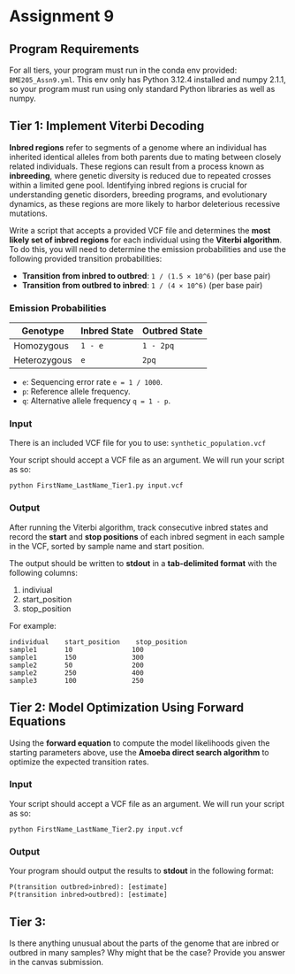 # Assignment 9

## Program Requirements
For all tiers, your program must run in the conda env provided: `BME205_Assn9.yml`. This env only has Python 3.12.4 installed and numpy 2.1.1, so your program must run using only standard Python libraries as well as numpy.

## Tier 1: Implement Viterbi Decoding

**Inbred regions** refer to segments of a genome where an individual has inherited identical alleles from both parents due to mating between closely related individuals. These regions can result from a process known as **inbreeding**, where genetic diversity is reduced due to repeated crosses within a limited gene pool. Identifying inbred regions is crucial for understanding genetic disorders, breeding programs, and evolutionary dynamics, as these regions are more likely to harbor deleterious recessive mutations.

Write a script that accepts a provided VCF file and determines the **most likely set of inbred regions** for each individual using the **Viterbi algorithm**. To do this, you will need to determine the emission probabilities and use the following provided transition probabilities:  

- **Transition from inbred to outbred**: `1 / (1.5 × 10^6)` (per base pair)  
- **Transition from outbred to inbred**: `1 / (4 × 10^6)` (per base pair)  

### Emission Probabilities

| Genotype     | **Inbred State** | **Outbred State** |
|--------------|------------------|-------------------|
| Homozygous   | `1 - e`          | `1 - 2pq`         |
| Heterozygous | `e`              | `2pq`             |

- `e`: Sequencing error rate `e = 1 / 1000`.  
- `p`: Reference allele frequency.  
- `q`: Alternative allele frequency `q = 1 - p`.  

### Input

There is an included VCF file for you to use: `synthetic_population.vcf`

Your script should accept a VCF file as an argument. We will run your script as so:


`python FirstName_LastName_Tier1.py input.vcf`


### Output

After running the Viterbi algorithm, track consecutive inbred states and record the **start** and **stop positions** of each inbred segment in each sample in the VCF, sorted by sample name and start position.

The output should be written to **stdout** in a **tab-delimited format** with the following columns: 
1. indiviual
2. start_position
3. stop_position

For example:
<pre><code>individual    start_position    stop_position
sample1       10               100
sample1       150              300
sample2       50               200
sample2       250              400
sample3       100              250
</code></pre>

## Tier 2: Model Optimization Using Forward Equations

Using the **forward equation** to compute the model likelihoods given the starting parameters above, use the **Amoeba direct search algorithm** to optimize the expected transition rates.  

### Input

Your script should accept a VCF file as an argument. We will run your script as so:


`python FirstName_LastName_Tier2.py input.vcf`


### Output

Your program should output the results to **stdout** in the following format:
<pre><code>P(transition outbred>inbred): [estimate] 
P(transition inbred>outbred): [estimate]</code></pre>

## Tier 3: 

Is there anything unusual about the parts of the genome that are inbred or outbred in many samples? Why might that be the case? Provide you answer in the canvas submission.